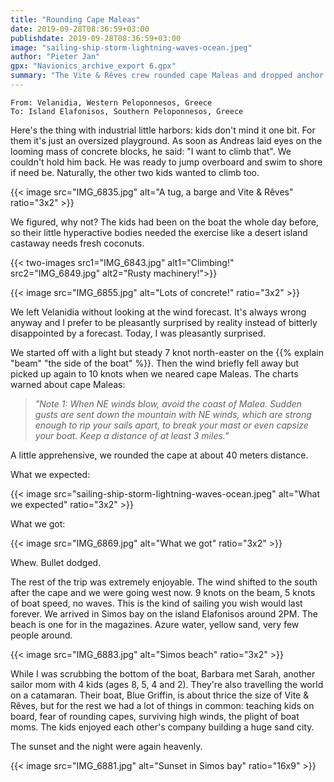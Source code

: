 ```yaml
---
title: "Rounding Cape Maleas"
date: 2019-09-28T08:36:59+03:00
publishdate: 2019-09-28T08:36:59+03:00
image: "sailing-ship-storm-lightning-waves-ocean.jpeg"
author: "Pieter Jan"
gpx: "Navionics_archive_export 6.gpx"
summary: "The Vite & Rêves crew rounded cape Maleas and dropped anchor at Elafonisos beach."
---
```


`From: Velanidia, Western Peloponnesos, Greece`<br/>
`To: Island Elafonisos, Southern Peloponnesos, Greece`

Here's the thing with industrial little harbors: kids don't mind it one bit. For them it's just an oversized playground. As soon as Andreas laid eyes on the looming mass of concrete blocks, he said: "I want to climb that". We couldn't hold him back. He was ready to jump overboard and swim to shore if need be. Naturally, the other two kids wanted to climb too.

{{< image src="IMG_6835.jpg" alt="A tug, a barge and Vite & Rêves" ratio="3x2" >}}

We figured, why not? The kids had been on the boat the whole day before, so their little hyperactive bodies needed the exercise like a desert island castaway needs fresh coconuts.

{{< two-images src1="IMG_6843.jpg" alt1="Climbing!" src2="IMG_6849.jpg" alt2="Rusty machinery!">}}

{{< image src="IMG_6855.jpg" alt="Lots of concrete!" ratio="3x2" >}}

We left Velanidia without looking at the wind forecast. It's always wrong anyway and I prefer to be pleasantly surprised by reality instead of bitterly disappointed by a forecast. Today, I was pleasantly surprised.

We started off with a light but steady 7 knot north-easter on the {{% explain "beam" "the side of the boat" %}}. Then the wind briefly fell away but picked up again to 10 knots when we neared cape Maleas. The charts warned about cape Maleas:

> _"Note 1: When NE winds blow, avoid the coast of Malea. Sudden gusts are sent down the mountain with NE winds, which are strong enough to rip your sails apart, to break your mast or even capsize your boat. Keep a distance of at least 3 miles."_

A little apprehensive, we rounded the cape at about 40 meters distance.

What we expected:

{{< image src="sailing-ship-storm-lightning-waves-ocean.jpeg" alt="What we expected" ratio="3x2" >}}

What we got:

{{< image src="IMG_6869.jpg" alt="What we got" ratio="3x2" >}}

Whew. Bullet dodged.

The rest of the trip was extremely enjoyable. The wind shifted to the south after the cape and we were going west now. 9 knots on the beam, 5 knots of boat speed, no waves. This is the kind of sailing you wish would last forever. We arrived in Simos bay on the island Elafonisos around 2PM. The beach is one for in the magazines. Azure water, yellow sand, very few people around.

{{< image src="IMG_6883.jpg" alt="Simos beach" ratio="3x2" >}}

While I was scrubbing the bottom of the boat, Barbara met Sarah, another sailor mom with 4 kids (ages 8, 5, 4 and 2). They're also travelling the world on a catamaran. Their boat, Blue Griffin, is about thrice the size of Vite & Rêves, but for the rest we had a lot of things in common: teaching kids on board, fear of rounding capes, surviving high winds, the plight of boat moms. The kids enjoyed each other's company building a huge sand city.

The sunset and the night were again heavenly.

{{< image src="IMG_6881.jpg" alt="Sunset in Simos bay" ratio="16x9" >}}
